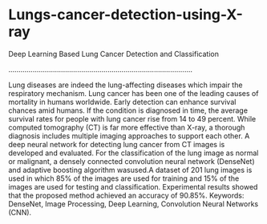 # Lungs-cancer-detection-using-X-ray
Deep Learning Based Lung Cancer Detection and Classification 

...........................................................................................

Lung diseases are indeed the lung-affecting diseases which impair the respiratory
mechanism. Lung cancer has been one of the leading causes of mortality in humans worldwide.
Early detection can enhance survival chances amid humans. If the condition is diagnosed in
time, the average survival rates for people with lung cancer rise from 14 to 49 percent. While
computed tomography (CT) is far more effective than X-ray, a thorough diagnosis includes
multiple imaging approaches to support each other. A deep neural network for detecting lung
cancer from CT images is developed and evaluated. For the classification of the lung image as
normal or malignant, a densely connected convolution neural network (DenseNet) and adaptive
boosting algorithm wasused.A dataset of 201 lung images is used in which 85% of the images
are used for training and 15% of the images are used for testing and classification.
Experimental results showed that the proposed method achieved an accuracy of 90.85%.
Keywords: DenseNet, Image Processing, Deep Learning, Convolution Neural Networks
(CNN).
